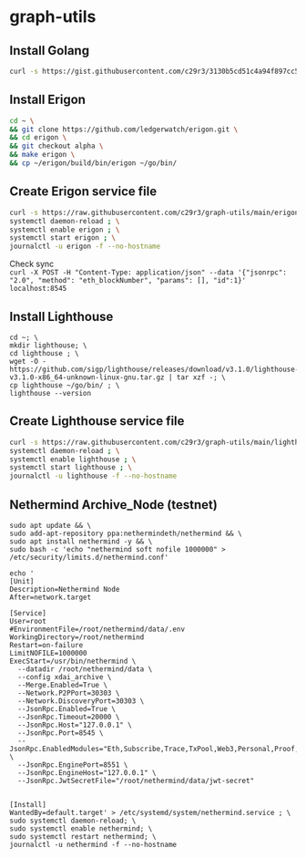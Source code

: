 # graph-utils

## Install Golang  
```bash
curl -s https://gist.githubusercontent.com/c29r3/3130b5cd51c4a94f897cc58443890c28/raw/134d86f8a90b2bbb7c68cd6bb663c60c5846ae31/install_golang.sh | bash -s - 1.18
```

## Install Erigon  
```bash
cd ~ \
&& git clone https://github.com/ledgerwatch/erigon.git \
&& cd erigon \
&& git checkout alpha \
&& make erigon \
&& cp ~/erigon/build/bin/erigon ~/go/bin/
```

## Create Erigon service file  
```bash
curl -s https://raw.githubusercontent.com/c29r3/graph-utils/main/erigon.service > /etc/systemd/system/erigon.service ; \
systemctl daemon-reload ; \
systemctl enable erigon ; \
systemctl start erigon ; \
journalctl -u erigon -f --no-hostname
```

Check sync  
`curl -X POST -H "Content-Type: application/json" --data '{"jsonrpc": "2.0", "method":
"eth_blockNumber", "params": [], "id":1}' localhost:8545`

## Install Lighthouse 
``` 
cd ~; \
mkdir lighthouse; \
cd lighthouse ; \
wget -O - https://github.com/sigp/lighthouse/releases/download/v3.1.0/lighthouse-v3.1.0-x86_64-unknown-linux-gnu.tar.gz | tar xzf -; \
cp lighthouse ~/go/bin/ ; \
lighthouse --version
```

## Create Lighthouse service file  
```bash
curl -s https://raw.githubusercontent.com/c29r3/graph-utils/main/lighthouse.service > /etc/systemd/system/lighthouse.service ; \
systemctl daemon-reload ; \
systemctl enable lighthouse ; \
systemctl start lighthouse ; \
journalctl -u lighthouse -f --no-hostname
```

## Nethermind Archive_Node (testnet)

```
sudo apt update && \
sudo add-apt-repository ppa:nethermindeth/nethermind && \
sudo apt install nethermind -y && \
sudo bash -c 'echo "nethermind soft nofile 1000000" > /etc/security/limits.d/nethermind.conf'
```


```
echo '
[Unit]
Description=Nethermind Node
After=network.target

[Service]
User=root
#EnvironmentFile=/root/nethermind/data/.env
WorkingDirectory=/root/nethermind
Restart=on-failure
LimitNOFILE=1000000
ExecStart=/usr/bin/nethermind \
  --datadir /root/nethermind/data \
  --config xdai_archive \
  --Merge.Enabled=True \
  --Network.P2PPort=30303 \
  --Network.DiscoveryPort=30303 \
  --JsonRpc.Enabled=True \
  --JsonRpc.Timeout=20000 \
  --JsonRpc.Host="127.0.0.1" \
  --JsonRpc.Port=8545 \
  --JsonRpc.EnabledModules="Eth,Subscribe,Trace,TxPool,Web3,Personal,Proof,Net,Parity,Health" \
  --JsonRpc.EnginePort=8551 \
  --JsonRpc.EngineHost="127.0.0.1" \
  --JsonRpc.JwtSecretFile="/root/nethermind/data/jwt-secret"


[Install]
WantedBy=default.target' > /etc/systemd/system/nethermind.service ; \
sudo systemctl daemon-reload; \
sudo systemctl enable nethermind; \
sudo systemctl restart nethermind; \
journalctl -u nethermind -f --no-hostname
```
